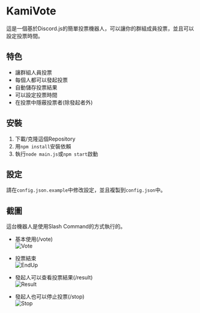 # KamiVote
這是一個基於Discord.js的簡單投票機器人，可以讓你的群組成員投票，並且可以設定投票時間。

## 特色

 * 讓群組人員投票
 * 每個人都可以發起投票
 * 自動儲存投票結果
 * 可以設定投票時間
 * 在投票中隱蔽投票者(除發起者外)

## 安裝
 1. 下載/克隆這個Repository
 2. 用`npm install`安裝依賴
 3. 執行`node main.js`或`npm start`啟動

## 設定
請在`config.json.example`中修改設定，並且複製到`config.json`中。

## 截圖
這台機器人是使用Slash Command的方式執行的。

 * 基本使用(/vote)  
 ![Vote](https://cdn.discordapp.com/attachments/964148338607927426/980285852649410660/unknown.png)

 * 投票結束  
 ![EndUp](https://cdn.discordapp.com/attachments/964148338607927426/980301808666832967/unknown.png)

 * 發起人可以查看投票結果(/result)  
 ![Result](https://cdn.discordapp.com/attachments/964148338607927426/980301862001598474/unknown.png)

 * 發起人也可以停止投票(/stop)  
 ![Stop](https://cdn.discordapp.com/attachments/964148338607927426/980301894327091260/unknown.png)